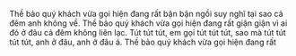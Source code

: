 Thề bảo quý khách vừa gọi hiện đang rất bận bận ngồi suy nghĩ tại sao cả đêm anh không về. Thề bảo quý khách vừa gọi hiện đang rất giận giận vì ai đó ở đâu cả đêm không liên lạc. Tút tút tút, em gọi tút tút tút, sao mà tút tút tút tút, anh ở đâu, anh ở đâu á. Thề bảo quý khách vừa gọi hiện đang rất